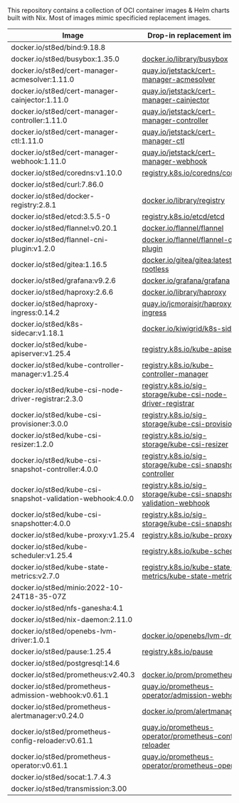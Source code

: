 This repository contains a collection of OCI container images & Helm charts built with Nix.
Most of images mimic specificied replacement images.

| Image  | Drop-in replacement image |
|---|---|
| docker.io/st8ed/bind:9.18.8 |  |
| docker.io/st8ed/busybox:1.35.0 | [docker.io/library/busybox](https://hub.docker.com/_/busybox) |
| docker.io/st8ed/cert-manager-acmesolver:1.11.0 | [quay.io/jetstack/cert-manager-acmesolver](https://github.com/cert-manager/cert-manager/blob/master/hack/containers/Containerfile.acmesolver) |
| docker.io/st8ed/cert-manager-cainjector:1.11.0 | [quay.io/jetstack/cert-manager-cainjector](https://github.com/cert-manager/cert-manager/blob/master/hack/containers/Containerfile.cainjector) |
| docker.io/st8ed/cert-manager-controller:1.11.0 | [quay.io/jetstack/cert-manager-controller](https://github.com/cert-manager/cert-manager/blob/master/hack/containers/Containerfile.controller) |
| docker.io/st8ed/cert-manager-ctl:1.11.0 | [quay.io/jetstack/cert-manager-ctl](https://github.com/cert-manager/cert-manager/blob/master/hack/containers/Containerfile.ctl) |
| docker.io/st8ed/cert-manager-webhook:1.11.0 | [quay.io/jetstack/cert-manager-webhook](https://github.com/cert-manager/cert-manager/blob/master/hack/containers/Containerfile.webhook) |
| docker.io/st8ed/coredns:v1.10.0 | [registry.k8s.io/coredns/coredns](https://github.com/coredns/coredns/blob/055b2c31a9cf28321734e5f71613ea080d216cd3/Dockerfile) |
| docker.io/st8ed/curl:7.86.0 |  |
| docker.io/st8ed/docker-registry:2.8.1 | [docker.io/library/registry](https://hub.docker.com/_/registry) |
| docker.io/st8ed/etcd:3.5.5-0 | [registry.k8s.io/etcd/etcd](https://github.com/kubernetes/kubernetes/tree/e98853ec28c7c7e40cb449812a87eda6c8d5aad0/cluster/images/etcd) |
| docker.io/st8ed/flannel:v0.20.1 | [docker.io/flannel/flannel](https://github.com/flannel-io/flannel/blob/8124fc7978e9789efbdc6766580aec6575a9c6ce/images/Dockerfile.amd64) |
| docker.io/st8ed/flannel-cni-plugin:v1.2.0 | [docker.io/flannel/flannel-cni-plugin](https://github.com/flannel-io/cni-plugin/blob/3e8006e5acf061257b53423d4c8d9ff54a8c965b/Dockerfile.amd64) |
| docker.io/st8ed/gitea:1.16.5 | [docker.io/gitea/gitea:latest-rootless](https://github.com/go-gitea/gitea/blob/main/Dockerfile.rootless) |
| docker.io/st8ed/grafana:v9.2.6 | [docker.io/grafana/grafana](https://github.com/grafana/grafana/blob/main/packaging/docker/ubuntu.Dockerfile) |
| docker.io/st8ed/haproxy:2.6.6 | [docker.io/library/haproxy](https://github.com/docker-library/haproxy/blob/master/2.7/Dockerfile) |
| docker.io/st8ed/haproxy-ingress:0.14.2 | [quay.io/jcmoraisjr/haproxy-ingress](https://github.com/jcmoraisjr/haproxy-ingress/blob/master/rootfs/Dockerfile) |
| docker.io/st8ed/k8s-sidecar:v1.18.1 | [docker.io/kiwigrid/k8s-sidecar](https://github.com/kiwigrid/k8s-sidecar/blob/master/Dockerfile) |
| docker.io/st8ed/kube-apiserver:v1.25.4 | [registry.k8s.io/kube-apiserver](https://github.com/kubernetes/kubernetes/blob/e4c8802407fbaffad126685280e72145d89b125e/build/server-image/Dockerfile) |
| docker.io/st8ed/kube-controller-manager:v1.25.4 | [registry.k8s.io/kube-controller-manager](https://github.com/kubernetes/kubernetes/blob/e4c8802407fbaffad126685280e72145d89b125e/build/server-image/Dockerfile) |
| docker.io/st8ed/kube-csi-node-driver-registrar:2.3.0 | [registry.k8s.io/sig-storage/kube-csi-node-driver-registrar](https://github.com/kubernetes-csi/external-provisioner/blob/master/Dockerfile) |
| docker.io/st8ed/kube-csi-provisioner:3.0.0 | [registry.k8s.io/sig-storage/kube-csi-provisioner](https://github.com/kubernetes-csi/external-provisioner/blob/master/Dockerfile) |
| docker.io/st8ed/kube-csi-resizer:1.2.0 | [registry.k8s.io/sig-storage/kube-csi-resizer](https://github.com/kubernetes-csi/external-provisioner/blob/master/Dockerfile) |
| docker.io/st8ed/kube-csi-snapshot-controller:4.0.0 | [registry.k8s.io/sig-storage/kube-csi-snapshot-controller](https://github.com/kubernetes-csi/external-provisioner/blob/master/Dockerfile) |
| docker.io/st8ed/kube-csi-snapshot-validation-webhook:4.0.0 | [registry.k8s.io/sig-storage/kube-csi-snapshot-validation-webhook](https://github.com/kubernetes-csi/external-provisioner/blob/master/Dockerfile) |
| docker.io/st8ed/kube-csi-snapshotter:4.0.0 | [registry.k8s.io/sig-storage/kube-csi-snapshotter](https://github.com/kubernetes-csi/external-provisioner/blob/master/Dockerfile) |
| docker.io/st8ed/kube-proxy:v1.25.4 | [registry.k8s.io/kube-proxy](https://github.com/kubernetes/kubernetes/blob/e4c8802407fbaffad126685280e72145d89b125e/build/server-image/Dockerfile) |
| docker.io/st8ed/kube-scheduler:v1.25.4 | [registry.k8s.io/kube-scheduler](https://github.com/kubernetes/kubernetes/blob/e4c8802407fbaffad126685280e72145d89b125e/build/server-image/Dockerfile) |
| docker.io/st8ed/kube-state-metrics:v2.7.0 | [registry.k8s.io/kube-state-metrics/kube-state-metrics](https://github.com/kubernetes/kube-state-metrics/blob/master/Dockerfile) |
| docker.io/st8ed/minio:2022-10-24T18-35-07Z |  |
| docker.io/st8ed/nfs-ganesha:4.1 |  |
| docker.io/st8ed/nix-daemon:2.11.0 |  |
| docker.io/st8ed/openebs-lvm-driver:1.0.1 | [docker.io/openebs/lvm-driver](https://github.com/openebs/lvm-localpv/blob/lvm-localpv-1.0.1/buildscripts/lvm-driver/Dockerfile) |
| docker.io/st8ed/pause:1.25.4 | [registry.k8s.io/pause](https://github.com/kubernetes/kubernetes/blob/5437d493da9435c9a32b244cd8bb12faf88075ae/build/pause/Dockerfile) |
| docker.io/st8ed/postgresql:14.6 |  |
| docker.io/st8ed/prometheus:v2.40.3 | [docker.io/prom/prometheus](https://github.com/prometheus/prometheus/blob/main/Dockerfile) |
| docker.io/st8ed/prometheus-admission-webhook:v0.61.1 | [quay.io/prometheus-operator/admission-webhook](https://github.com/prometheus-operator/prometheus-operator/blob/main/cmd/admission-webhook/Dockerfile) |
| docker.io/st8ed/prometheus-alertmanager:v0.24.0 | [docker.io/prom/alertmanager](https://github.com/prometheus/alertmanager/blob/main/Dockerfile) |
| docker.io/st8ed/prometheus-config-reloader:v0.61.1 | [quay.io/prometheus-operator/prometheus-config-reloader](https://github.com/prometheus-operator/prometheus-operator/blob/main/cmd/prometheus-config-reloader/Dockerfile) |
| docker.io/st8ed/prometheus-operator:v0.61.1 | [quay.io/prometheus-operator/prometheus-operator](https://github.com/prometheus-operator/prometheus-operator/blob/main/Dockerfile) |
| docker.io/st8ed/socat:1.7.4.3 |  |
| docker.io/st8ed/transmission:3.00 |  |
